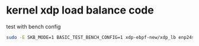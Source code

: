 # kernel xdp load balance code


test with bench config

```sh
sudo -E SKB_MODE=1 BASIC_TEST_BENCH_CONFIG=1 xdp-ebpf-new/xdp_lb enp24s0f1np1
```
